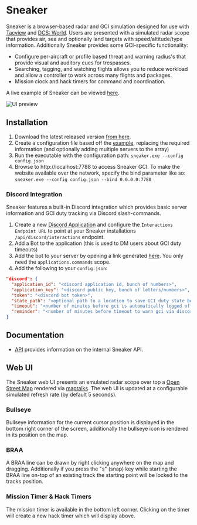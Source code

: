 # Sneaker

Sneaker is a browser-based radar and GCI simulation designed for use with [Tacview]() and [DCS: World](https://www.digitalcombatsimulator.com/en/). Users are presented with a simulated radar scope that provides air, sea and optionally land targets with speed/altitude/type information. Additionally Sneaker provides some GCI-specific functionality:

- Configure per-aircraft or profile based threat and warning radius's that provide visual and auditory cues for trespasses.
- Searching, tagging, and watching flights allows you to reduce workload and allow a controller to work across many flights and packages.
- Mission clock and hack timers for command and coordination.

A live example of Sneaker can be viewed [here](https://sneaker.precontact.net/).

![UI preview](https://i.imgur.com/KB2yzC3.png)

## Installation

1. Download the latest released version [from here](https://github.com/Special-K-s-Flightsim-Bots/sneaker/releases/latest).
2. Create a configuration file based off the [example](/example.config.json), replacing the required information (and optionally adding multiple servers to the array)
3. Run the executable with the configuration path: `sneaker.exe --config config.json`
4. Browse to http://localhost:7788 to access Sneaker GCI. To make the website available over the network, specify the bind parameter like so: `sneaker.exe --config config.json --bind 0.0.0.0:7788`

### Discord Integration

Sneaker features a built-in Discord integration which provides basic server information and GCI duty tracking via Discord slash-commands.

1. Create a new [Discord Application](https://discord.com/developers/applications) and configure the `Interactions Endpoint URL` to point at your Sneaker installations `/api/discord/interactions` endpoint.
2. Add a Bot to the application (this is used to DM users about GCI duty timeouts)
3. Add the bot to your server by opening a link generated [here](https://discord.com/developers/applications/935306685692674078/oauth2/url-generator). You only need the `applications.commands` scope.
4. Add the following to your `config.json`:
```json
"discord": {
  "application_id": "<discord application id, bunch of numbers>",
  "application_key": "<discord public key, bunch of letters/numbers>",
  "token": "<discord bot token>",
  "state_path": "<optional path to a location to save GCI duty state between restarts>",
  "timeout": "<number of minutes before gci is automatically logged off duty, default = 60>",
  "reminder": "<number of minutes before timeout to warn gci via discord, default = 5>"
}
```

## Documentation

- [API](/docs/API.md) provides information on the internal Sneaker API.

## Web UI

The Sneaker web UI presents an emulated radar scope over top a [Open Street Map](https://openstreetmap.org) rendered via [maptalks](https://maptalks.org). The web UI is updated at a configurable simulated refresh rate (by default 5 seconds).

### Bullseye

Bullseye information for the current cursor position is displayed in the bottom right corner of the screen, additionally the bullseye icon is rendered in its position on the map.

### BRAA

A BRAA line can be drawn by right clicking anywhere on the map and dragging. Additionally if you press the "s" (snap) key while starting the BRAA line on-top of an existing track the starting point will be locked to the tracks position.

### Mission Timer & Hack Timers

The mission timer is available in the bottom left corner. Clicking on the timer will create a new hack timer which will display above. 

